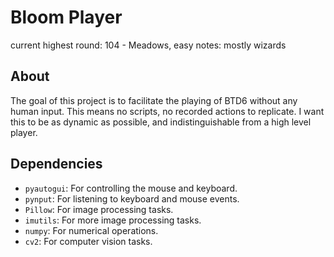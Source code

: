 # Bloom Player

current highest round: 104 - Meadows, easy
notes: mostly wizards

## About

The goal of this project is to facilitate the playing of BTD6 without any human input. This means no scripts, no recorded actions to replicate. I want this to be as dynamic as possible, and indistinguishable from a high level player.


## Dependencies

- `pyautogui`: For controlling the mouse and keyboard.
- `pynput`: For listening to keyboard and mouse events.
- `Pillow`: For image processing tasks.
- `imutils`: For more image processing tasks.
- `numpy`: For numerical operations.
- `cv2`: For computer vision tasks.
